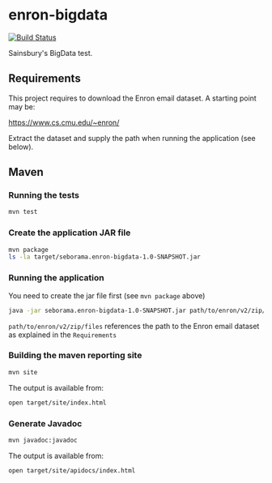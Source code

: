 # enron-bigdata

[![Build Status](https://travis-ci.org/seborama/enron-bigdata.svg?branch=master)](https://travis-ci.org/seborama/enron-bigdata)

Sainsbury's BigData test.

## Requirements

This project requires to download the Enron email dataset. A starting point may be:

https://www.cs.cmu.edu/~enron/

Extract the dataset and supply the path when running the application (see below).

## Maven

### Running the tests

```bash
mvn test
```

### Create the application JAR file

```bash
mvn package
ls -la target/seborama.enron-bigdata-1.0-SNAPSHOT.jar
```

### Running the application

You need to create the jar file first (see `mvn package` above)

```bash
java -jar seborama.enron-bigdata-1.0-SNAPSHOT.jar path/to/enron/v2/zip/files
```

`path/to/enron/v2/zip/files` references the path to the Enron email dataset as explained in the `Requirements`

### Building the maven reporting site

```bash
mvn site
```

The output is available from:

```bash
open target/site/index.html
```

### Generate Javadoc

```bash
mvn javadoc:javadoc
```

The output is available from:

```bash
open target/site/apidocs/index.html
```

